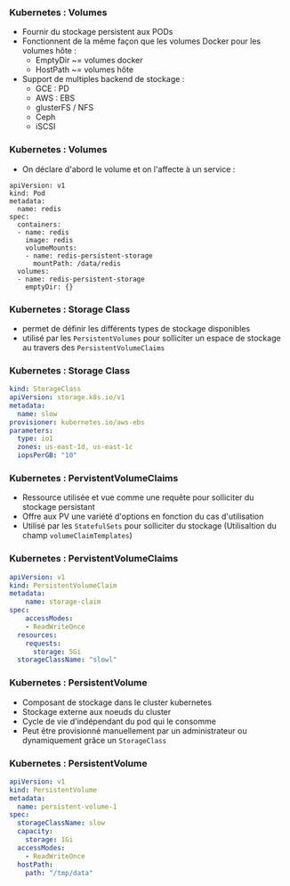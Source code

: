 ### Kubernetes : Volumes

- Fournir du stockage persistent aux PODs
- Fonctionnent de la même façon que les volumes Docker pour les volumes hôte :
    - EmptyDir ~= volumes docker
    - HostPath ~= volumes hôte
- Support de multiples backend de stockage :
    - GCE : PD
    - AWS : EBS
    - glusterFS / NFS
    - Ceph
    - iSCSI

### Kubernetes : Volumes

- On déclare d'abord le volume et on l'affecte à un service :

```
apiVersion: v1
kind: Pod
metadata:
  name: redis
spec:
  containers:
  - name: redis
    image: redis
    volumeMounts:
    - name: redis-persistent-storage
      mountPath: /data/redis
  volumes:
  - name: redis-persistent-storage
    emptyDir: {}
```

### Kubernetes : Storage Class

- permet de définir les différents types de stockage disponibles
- utilisé par les `PersistentVolumes` pour solliciter un espace de stockage au travers des `PersistentVolumeClaims`


### Kubernetes : Storage Class

```yaml
kind: StorageClass
apiVersion: storage.k8s.io/v1
metadata:
  name: slow
provisioner: kubernetes.io/aws-ebs
parameters:
  type: io1
  zones: us-east-1d, us-east-1c
  iopsPerGB: "10"
```

### Kubernetes : PervistentVolumeClaims

- Ressource utilisée et vue comme une requête pour solliciter du stockage persistant
- Offre aux PV une variété d'options en fonction du cas d'utilisation
- Utilisé par les `StatefulSets` pour solliciter du stockage (Utilisaltion du champ `volumeClaimTemplates`)

### Kubernetes : PervistentVolumeClaims

```yaml
apiVersion: v1
kind: PersistentVolumeClaim
metadata:
    name: storage-claim
spec:
    accessModes:
    - ReadWriteOnce
  resources:
    requests:
      storage: 5Gi
  storageClassName: "slowl"
```

### Kubernetes : PersistentVolume

- Composant de stockage dans le cluster kubernetes
- Stockage externe aux noeuds du cluster
- Cycle de vie d'indépendant du pod qui le consomme
- Peut être provisionné manuellement par un administrateur ou dynamiquement grâce un `StorageClass`

### Kubernetes : PersistentVolume

```yaml
apiVersion: v1
kind: PersistentVolume
metadata:
  name: persistent-volume-1
spec:
  storageClassName: slow
  capacity:
    storage: 1Gi
  accessModes:
    - ReadWriteOnce
  hostPath:
    path: "/tmp/data"
```

